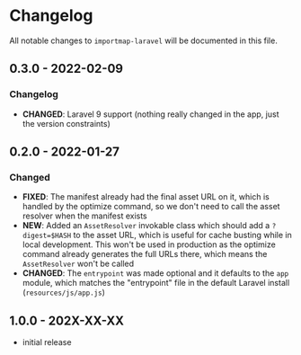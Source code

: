 # Changelog

All notable changes to `importmap-laravel` will be documented in this file.

## 0.3.0 - 2022-02-09

### Changelog

- **CHANGED**: Laravel 9 support (nothing really changed in the app, just the version constraints)

## 0.2.0 - 2022-01-27

### Changed

- **FIXED**: The manifest already had the final asset URL on it, which is handled by the optimize command, so we don't need to call the asset resolver when the manifest exists
- **NEW**: Added an `AssetResolver` invokable class which should add a `?digest=$HASH` to the asset URL, which is useful for cache busting while in local development. This won't be used in production as the optimize command already generates the full URLs there, which means the `AssetResolver` won't be called
- **CHANGED**: The `entrypoint` was made optional and it defaults to the `app` module, which matches the "entrypoint" file in the default Laravel install (`resources/js/app.js`)

## 1.0.0 - 202X-XX-XX

- initial release

